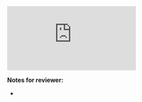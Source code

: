 <!-- Change the ## to your pull request number -->
![Coverage Badge](https://img.shields.io/endpoint?url=https://gist.githubusercontent.com/<YourUsername>/<gist_id>/raw/<your-repo>__pull_##.json)

**Notes for reviewer:**

*
